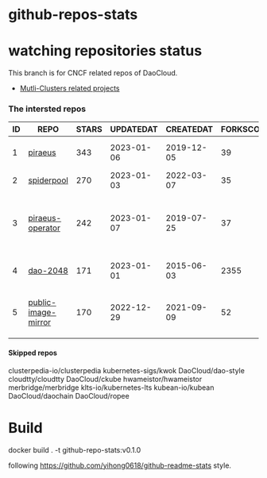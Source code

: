 # github-repos-stats

# watching repositories status

This branch is for CNCF related repos of DaoCloud.
- [Mutli-Clusters related projects](https://github.com/pacoxu/github-repos-stats/tree/multi-clusters)


<!--START_SECTION:github_repos-->
### The intersted repos
| ID |                                   REPO                                   | STARS | UPDATEDAT  | CREATEDAT  | FORKSCOUNT |                         DESCRIPTIONS                         |
|----|--------------------------------------------------------------------------|-------|------------|------------|------------|--------------------------------------------------------------|
|  1 | [piraeus](https://github.com/piraeusdatastore/piraeus)                   |   343 | 2023-01-06 | 2019-12-05 |         39 | High Available Datastore for Kubernetes                      |
|  2 | [spiderpool](https://github.com/spidernet-io/spiderpool)                 |   270 | 2023-01-03 | 2022-03-07 |         35 | kubernetes ipam                                              |
|  3 | [piraeus-operator](https://github.com/piraeusdatastore/piraeus-operator) |   242 | 2023-01-07 | 2019-07-25 |         37 | The Piraeus Operator manages LINSTOR clusters in Kubernetes. |
|  4 | [dao-2048](https://github.com/DaoCloud/dao-2048)                         |   171 | 2023-01-01 | 2015-06-03 |       2355 | 2048 is a number puzzle game.                                |
|  5 | [public-image-mirror](https://github.com/DaoCloud/public-image-mirror)   |   170 | 2022-12-29 | 2021-09-09 |         52 | 很多镜像都在国外。比如 gcr 。国内下载很慢，需要加速。        |



#### Skipped repos
clusterpedia-io/clusterpedia
kubernetes-sigs/kwok
DaoCloud/dao-style
cloudtty/cloudtty
DaoCloud/ckube
hwameistor/hwameistor
merbridge/merbridge
klts-io/kubernetes-lts
kubean-io/kubean
DaoCloud/daochain
DaoCloud/ropee<!--END_SECTION:github_repos-->

# Build

docker build . -t github-repo-stats:v0.1.0

following https://github.com/yihong0618/github-readme-stats style.
